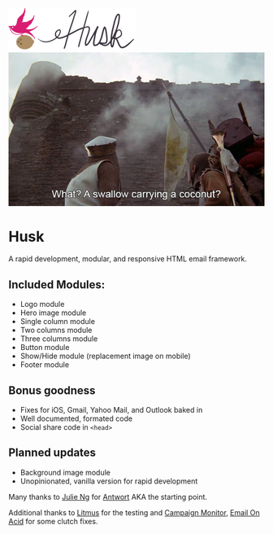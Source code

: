 [![Husk: a modular and responsive HTML email framework](https://raw.githubusercontent.com/anseltaft/husk/master/images/logo.png)](https://github.com/anseltaft/husk)
![Husk's hero image](https://raw.githubusercontent.com/anseltaft/husk/master/images/hero.jpg)
# Husk
A rapid development, modular, and responsive HTML email framework.
## Included Modules:
* Logo module
* Hero image module
* Single column module
* Two columns module
* Three columns module
* Button module
* Show/Hide module (replacement image on mobile)
* Footer module

## Bonus goodness
* Fixes for iOS, Gmail, Yahoo Mail, and Outlook baked in
* Well documented, formated code
* Social share code in `<head>`

## Planned updates
* Background image module
* Unopinionated, vanilla version for rapid development

Many thanks to [Julie Ng](https://julie.io/) for [Antwort](https://github.com/InterNations/antwort) AKA the starting point.

Additional thanks to [Litmus](https://www.litmus.com/) for the testing and [Campaign Monitor](https://www.campaignmonitor.com/), [Email On Acid](https://www.emailonacid.com/) for some clutch fixes.